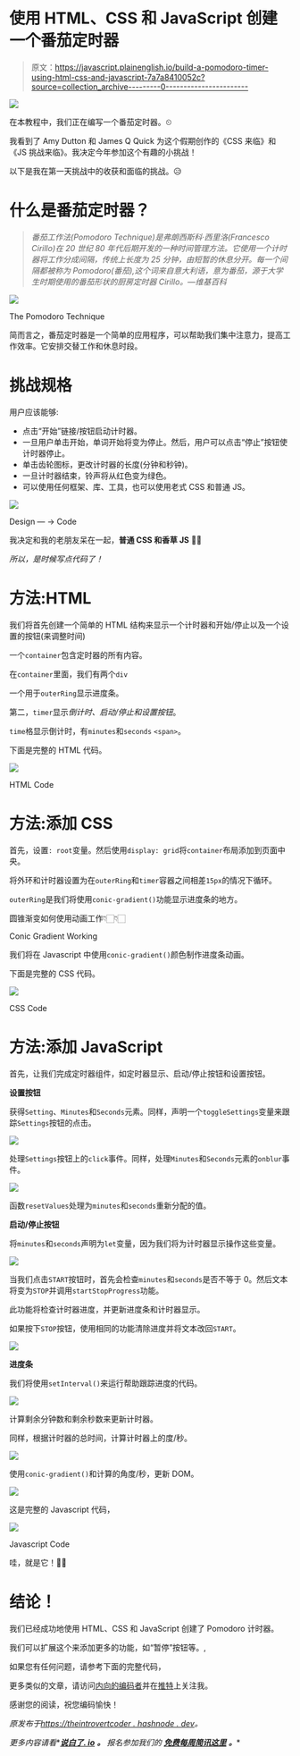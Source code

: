 # 使用 HTML、CSS 和 JavaScript 创建一个番茄定时器

> 原文：<https://javascript.plainenglish.io/build-a-pomodoro-timer-using-html-css-and-javascript-7a7a8410052c?source=collection_archive---------0----------------------->

![](img/a25bcaa39c1b25f7bff14a250d433659.png)

在本教程中，我们正在编写一个番茄定时器。⏲

我看到了 Amy Dutton 和 James Q Quick 为这个假期创作的《CSS 来临》和《JS 挑战来临》。我决定今年参加这个有趣的小挑战！

以下是我在第一天挑战中的收获和面临的挑战。😥

# 什么是番茄定时器？

> *番茄工作法(Pomodoro Technique)是弗朗西斯科·西里洛(Francesco Cirillo)在 20 世纪 80 年代后期开发的一种时间管理方法。它使用一个计时器将工作分成间隔，传统上长度为 25 分钟，由短暂的休息分开。每一个间隔都被称为 Pomodoro(番茄),这个词来自意大利语，意为番茄，源于大学生时期使用的番茄形状的厨房定时器 Cirillo。—维基百科*

![](img/f058c7ff073fa095d184ff51d7f862dc.png)

The Pomodoro Technique

简而言之，番茄定时器是一个简单的应用程序，可以帮助我们集中注意力，提高工作效率。它安排交替工作和休息时段。

# 挑战规格

用户应该能够:

*   点击“开始”链接/按钮启动计时器。
*   一旦用户单击开始，单词开始将变为停止。然后，用户可以点击“停止”按钮使计时器停止。
*   单击齿轮图标，更改计时器的长度(分钟和秒钟)。
*   一旦计时器结束，铃声将从红色变为绿色。
*   可以使用任何框架、库、工具，也可以使用老式 CSS 和普通 JS。

![](img/d08c2e67f9a93be83c1e449d6f5128fb.png)

Design — -> Code

我决定和我的老朋友呆在一起，**普通 CSS 和香草 JS** 🤞🏻

*所以，是时候写点代码了！*

# 方法:HTML

我们将首先创建一个简单的 HTML 结构来显示一个计时器和开始/停止以及一个设置的按钮(来调整时间)

一个`container`包含定时器的所有内容。

在`container`里面，我们有两个`div`

一个用于`outerRing`显示进度条。

第二，`timer`显示*倒计时、启动/停止和设置按钮*。

`time`格显示倒计时，有`minutes`和`seconds` `<span>`。

下面是完整的 HTML 代码。

![](img/ac413222024e45a580a9df8f09ef68c0.png)

HTML Code

# 方法:添加 CSS

首先，设置`: root`变量。然后使用`display: grid`将`container`布局添加到页面中央。

将外环和计时器设置为在`outerRing`和`timer`容器之间相差`15px`的情况下循环。

`outerRing`是我们将使用`conic-gradient()`功能显示进度条的地方。

圆锥渐变如何使用动画工作👇🏻👇🏻

Conic Gradient Working

我们将在 Javascript 中使用`conic-gradient()`颜色制作进度条动画。

下面是完整的 CSS 代码。

![](img/c8852a11f31e82f8a8c66da97f9e7d59.png)

CSS Code

# 方法:添加 JavaScript

首先，让我们完成定时器组件，如定时器显示、启动/停止按钮和设置按钮。

**设置按钮**

获得`Setting`、`Minutes`和`Seconds`元素。同样，声明一个`toggleSettings`变量来跟踪`Settings`按钮的点击。

![](img/8ec43676fb667311efa8a56350de2de7.png)

处理`Settings`按钮上的`click`事件。同样，处理`Minutes`和`Seconds`元素的`onblur`事件。

![](img/d7660fd700b35743fdc90cc0e32b18c0.png)

函数`resetValues`处理为`minutes`和`seconds`重新分配的值。

**启动/停止按钮**

将`minutes`和`seconds`声明为`let`变量，因为我们将为计时器显示操作这些变量。

![](img/55b61e2d8027b810c15d8ac5f93377f2.png)

当我们点击`START`按钮时，首先会检查`minutes`和`seconds`是否不等于 0。然后文本将变为`STOP`并调用`startStopProgress`功能。

此功能将检查计时器进度，并更新进度条和计时器显示。

如果按下`STOP`按钮，使用相同的功能清除进度并将文本改回`START`。

![](img/f91233567fd1b33fcf499fc22b8234cd.png)

**进度条**

我们将使用`setInterval()`来运行帮助跟踪进度的代码。

![](img/ba5ad41f568d73454d144846da04de97.png)

计算剩余分钟数和剩余秒数来更新计时器。

同样，根据计时器的总时间，计算计时器上的度/秒。

![](img/efbfa9dd3c4adcf1625940bbd87723dd.png)

使用`conic-gradient()`和计算的角度/秒，更新 DOM。

![](img/e3168f09748c70f7779c423be5c3996e.png)

这是完整的 Javascript 代码，

![](img/dd4822109d5227d7c5d161a7b13c3f63.png)

Javascript Code

哇，就是它！🤩🤩

# 结论！

我们已经成功地使用 HTML、CSS 和 JavaScript 创建了 Pomodoro 计时器。

我们可以扩展这个来添加更多的功能，如“暂停”按钮等。,

如果您有任何问题，请参考下面的完整代码，

更多类似的文章，请访问[内向的编码者](https://theintrovertcoder.hashnode.dev/)并在[推特](https://twitter.com/sangyk_dev)上关注我。

感谢您的阅读，祝您编码愉快！

*原发布于*[*https://theintrovertcoder . hashnode . dev*](https://theintrovertcoder.hashnode.dev/build-a-pomodoro-timer-using-html-css-and-javascript)*。*

*更多内容请看**[***说白了. io***](http://plainenglish.io/) ***。*** *报名参加我们的* [***免费每周简讯这里***](http://newsletter.plainenglish.io/) ***。****